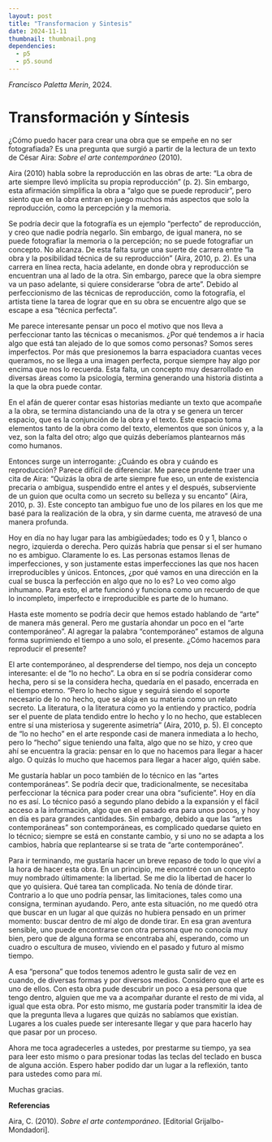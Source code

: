 ```yaml
---
layout: post
title: "Transformacion y Sintesis"
date: 2024-11-11
thumbnail: thumbnail.png
dependencies:
  - p5
  - p5.sound
---
```


<div id="div-sketch">
  <script type="text/javascript" src="sketch.js"></script>
</div>

_Francisco Paletta Merin_, 2024.

# **Transformación y Síntesis**

¿Cómo puedo hacer para crear una obra que se empeñe en no ser fotografiada? Es una pregunta que surgió a partir de la lectura de un texto de César Aira: *Sobre el arte contemporáneo* (2010).

Aira (2010) habla sobre la reproducción en las obras de arte: “La obra de arte siempre llevó implícita su propia reproducción” (p. 2). Sin embargo, esta afirmación simplifica la obra a “algo que se puede reproducir”, pero siento que en la obra entran en juego muchos más aspectos que solo la reproducción, como la percepción y la memoria.

Se podría decir que la fotografía es un ejemplo “perfecto” de reproducción, y creo que nadie podría negarlo. Sin embargo, de igual manera, no se puede fotografiar la memoria o la percepción; no se puede fotografiar un concepto. No alcanza. De esta falta surge una suerte de carrera entre “la obra y la posibilidad técnica de su reproducción” (Aira, 2010, p. 2). Es una carrera en línea recta, hacia adelante, en donde obra y reproducción se encuentran una al lado de la otra. Sin embargo, parece que la obra siempre va un paso adelante, si quiere considerarse “obra de arte”. Debido al perfeccionismo de las técnicas de reproducción, como la fotografía, el artista tiene la tarea de lograr que en su obra se encuentre algo que se escape a esa “técnica perfecta”.

Me parece interesante pensar un poco el motivo que nos lleva a perfeccionar tanto las técnicas o mecanismos. ¿Por qué tendemos a ir hacia algo que está tan alejado de lo que somos como personas? Somos seres imperfectos. Por más que presionemos la barra espaciadora cuantas veces queramos, no se llega a una imagen perfecta, porque siempre hay algo por encima que nos lo recuerda. Esta falta, un concepto muy desarrollado en diversas áreas como la psicología, termina generando una historia distinta a la que la obra puede contar.

En el afán de querer contar esas historias mediante un texto que acompañe a la obra, se termina distanciando una de la otra y se genera un tercer espacio, que es la conjunción de la obra y el texto. Este espacio toma elementos tanto de la obra como del texto, elementos que son únicos y, a la vez, son la falta del otro; algo que quizás deberíamos plantearnos más como humanos.

Entonces surge un interrogante: ¿Cuándo es obra y cuándo es reproducción? Parece difícil de diferenciar. Me parece prudente traer una cita de Aira: “Quizás la obra de arte siempre fue eso, un ente de existencia precaria o ambigua, suspendido entre el antes y el después, subserviente de un guion que oculta como un secreto su belleza y su encanto” (Aira, 2010, p. 3). Este concepto tan ambiguo fue uno de los pilares en los que me basé para la realización de la obra, y sin darme cuenta, me atravesó de una manera profunda.

Hoy en día no hay lugar para las ambigüedades; todo es 0 y 1, blanco o negro, izquierda o derecha. Pero quizás habría que pensar si el ser humano no es ambiguo. Claramente lo es. Las personas estamos llenas de imperfecciones, y son justamente estas imperfecciones las que nos hacen irreproducibles y únicos. Entonces, ¿por qué vamos en una dirección en la cual se busca la perfección en algo que no lo es? Lo veo como algo inhumano. Para esto, el arte funcionó y funciona como un recuerdo de que lo incompleto, imperfecto e irreproducible es parte de lo humano.

Hasta este momento se podría decir que hemos estado hablando de “arte” de manera más general. Pero me gustaría ahondar un poco en el “arte contemporáneo”. Al agregar la palabra “contemporáneo” estamos de alguna forma suprimiendo el tiempo a uno solo, el presente. ¿Cómo hacemos para reproducir el presente?

El arte contemporáneo, al desprenderse del tiempo, nos deja un concepto interesante: el de “lo no hecho”. La obra en sí se podría considerar como hecha, pero si se la considera hecha, quedaría en el pasado, encerrada en el tiempo eterno. “Pero lo hecho sigue y seguirá siendo el soporte necesario de lo no hecho, que se aloja en su materia como un relato secreto. La literatura, o la literatura como yo la entiendo y practico, podría ser el puente de plata tendido entre lo hecho y lo no hecho, que establecen entre sí una misteriosa y sugerente asimetría” (Aira, 2010, p. 5). El concepto de “lo no hecho” en el arte responde casi de manera inmediata a lo hecho, pero lo “hecho” sigue teniendo una falta, algo que no se hizo, y creo que ahí se encuentra la gracia: pensar en lo que no hacemos para llegar a hacer algo. O quizás lo mucho que hacemos para llegar a hacer algo, quién sabe.

Me gustaría hablar un poco también de lo técnico en las “artes contemporáneas”. Se podría decir que, tradicionalmente, se necesitaba perfeccionar la técnica para poder crear una obra “suficiente”. Hoy en día no es así. Lo técnico pasó a segundo plano debido a la expansión y el fácil acceso a la información, algo que en el pasado era para unos pocos, y hoy en día es para grandes cantidades. Sin embargo, debido a que las “artes contemporáneas” son contemporáneas, es complicado quedarse quieto en lo técnico; siempre se está en constante cambio, y si uno no se adapta a los cambios, habría que replantearse si se trata de “arte contemporáneo”.

Para ir terminando, me gustaría hacer un breve repaso de todo lo que viví a la hora de hacer esta obra. En un principio, me encontré con un concepto muy nombrado últimamente: la libertad. Se me dio la libertad de hacer lo que yo quisiera. Qué tarea tan complicada. No tenía de dónde tirar. Contrario a lo que uno podría pensar, las limitaciones, tales como una consigna, terminan ayudando. Pero, ante esta situación, no me quedó otra que buscar en un lugar al que quizás no hubiera pensado en un primer momento: buscar dentro de mí algo de donde tirar. En esa gran aventura sensible, uno puede encontrarse con otra persona que no conocía muy bien, pero que de alguna forma se encontraba ahí, esperando, como un cuadro o escultura de museo, viviendo en el pasado y futuro al mismo tiempo.

A esa “persona” que todos tenemos adentro le gusta salir de vez en cuando, de diversas formas y por diversos medios. Considero que el arte es uno de ellos. Con esta obra pude descubrir un poco a esa persona que tengo dentro, alguien que me va a acompañar durante el resto de mi vida, al igual que esta obra. Por esto mismo, me gustaría poder transmitir la idea de que la pregunta lleva a lugares que quizás no sabíamos que existían. Lugares a los cuales puede ser interesante llegar y que para hacerlo hay que pasar por un proceso.

Ahora me toca agradecerles a ustedes, por prestarme su tiempo, ya sea para leer esto mismo o para presionar todas las teclas del teclado en busca de alguna acción. Espero haber podido dar un lugar a la reflexión, tanto para ustedes como para mí.

Muchas gracias.

**Referencias**

Aira, C. (2010). *Sobre el arte contemporáneo*. \[Editorial Grijalbo-Mondadori\].

